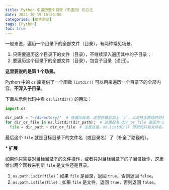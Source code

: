 ```yaml
---
title: Python 中遍历整个目录（不递归）的方法
date: 2021-10-19 15:34:58
categories: [技术杂谈]
tags: [Python]
toc: true
---
```


一般来说，遍历一个目录下的全部文件（目录），有两种常见场景。

1. 只需要遍历这个目录下的文件（目录），不继续深入遍历其中的子目录；
2. 要遍历这个目录下的全部文件（目录），包含子目录（递归）。



<!--more-->

**这里要说的是第 1 个场景。**

Python 中的 `os` 库提供了一个函数 `listdir()` 可以用来遍历一个目录下的全部内容，**不深入子目录**。

下面从示例代码中看 `os.listdir()` 的用法：

```python
import os

dir_path = "~/directory/"  # 待遍历目录，这里在最后加上 `/`，以后拼全路径的时候就可以不加了。
for dir_or_file in os.listdir(dir_path):  # 这里起名 dir_or_file 是因为 os.listdir() 返回的不仅有文件名，还有目录名
  file = dir_path + dir_or_file  # 注意这里，os.listdir() 得到的只有文件名，如果在后面要对文件操作，得补全路径
```

最后这个 `file` 就是目标目录下的文件名（或目录名）了（补全了路径的）。



**\* 扩展**

如果你只需要对目标目录下的文件操作，或者只对目标目录下的子目录操作，这里给出两个函数来判断 `file` 是文件还是目录。

1. `os.path.isdir(file)`：如果 `file` 是目录，返回 `true`，否则返回 `false`。
2. `os.path.isfile(file)`：如果 `file` 是文件，返回 `true`，否则返回 `false`。